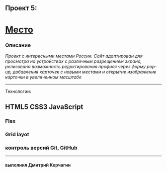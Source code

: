 ## Проект 5: 

# [Место](https://dmitriykorchagin.github.io/mesto/ "GitHub Pages Mesto")

### **Описание**

*Проект c интересными местами России.*
*Сайт адаптирован для просмотра на устройствах с различным разрещением экрана, релизована возможность редактирования профиля через форму pop-up, добавления карточек с новыми местами и открытие изображение карточки в увеличенном масштабе*

___
 Технологии:
## **HTML5 CSS3 JavaScript** 
### **Flex**
### **Grid layot**
### **контроль версий Git, GitHub**
___

#### **выполнил Дмитрий Корчагин**